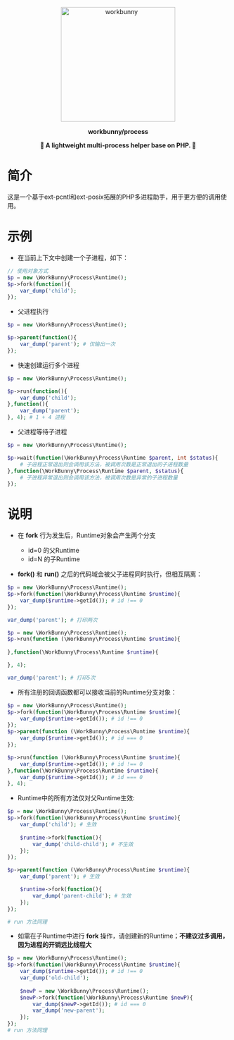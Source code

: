 
<p align='center'><img width='260px' src='https://chaz6chez.cn/images/workbunny-logo.png' alt='workbunny'></p>

**<p align='center'>workbunny/process</p>**

**<p align='center'>🐇 A lightweight multi-process helper base on PHP. 🐇</p>**

# 简介

这是一个基于ext-pcntl和ext-posix拓展的PHP多进程助手，用于更方便的调用使用。

# 示例

- 在当前上下文中创建一个子进程，如下：

```php
// 使用对象方式
$p = new \WorkBunny\Process\Runtime();
$p->fork(function(){
    var_dump('child');
});
```

- 父进程执行

```php
$p = new \WorkBunny\Process\Runtime();

$p->parent(function(){
    var_dump('parent'); # 仅输出一次
});

```

- 快速创建运行多个进程

```php
$p = new \WorkBunny\Process\Runtime();

$p->run(function(){
    var_dump('child');
},function(){
    var_dump('parent');
}, 4); # 1 + 4 进程

```

- 父进程等待子进程

```php
$p = new \WorkBunny\Process\Runtime();

$p->wait(function(\WorkBunny\Process\Runtime $parent, int $status){
    # 子进程正常退出则会调用该方法，被调用次数是正常退出的子进程数量
},function(\WorkBunny\Process\Runtime $parent, $status){
    # 子进程异常退出则会调用该方法，被调用次数是异常的子进程数量
});
```

# 说明

- 在 **fork** 行为发生后，Runtime对象会产生两个分支
  - id=0 的父Runtime
  - id=N 的子Runtime

- **fork()** 和 **run()** 之后的代码域会被父子进程同时执行，但相互隔离：

```php
$p = new \WorkBunny\Process\Runtime();
$p->fork(function(\WorkBunny\Process\Runtime $runtime){
    var_dump($runtime->getId()); # id !== 0
});

var_dump('parent'); # 打印两次

```

```php
$p = new \WorkBunny\Process\Runtime();
$p->run(function (\WorkBunny\Process\Runtime $runtime){
    
},function(\WorkBunny\Process\Runtime $runtime){

}, 4);

var_dump('parent'); # 打印5次
```

- 所有注册的回调函数都可以接收当前的Runtime分支对象：

```php
$p = new \WorkBunny\Process\Runtime();
$p->fork(function(\WorkBunny\Process\Runtime $runtime){
    var_dump($runtime->getId()); # id !== 0
});
$p->parent(function (\WorkBunny\Process\Runtime $runtime){
    var_dump($runtime->getId()); # id === 0
});

$p->run(function (\WorkBunny\Process\Runtime $runtime){
    var_dump($runtime->getId()); # id !== 0
},function(\WorkBunny\Process\Runtime $runtime){
    var_dump($runtime->getId()); # id === 0
}, 4);
```

- Runtime中的所有方法仅对父Runtime生效:

```php
$p = new \WorkBunny\Process\Runtime();
$p->fork(function(\WorkBunny\Process\Runtime $runtime){
    var_dump('child'); # 生效
    
    $runtime->fork(function(){
        var_dump('child-child'); # 不生效
    });
});

$p->parent(function (\WorkBunny\Process\Runtime $runtime){
    var_dump('parent'); # 生效

    $runtime->fork(function(){
        var_dump('parent-child'); # 生效
    });
});

# run 方法同理
```

- 如需在子Runtime中进行 **fork** 操作，请创建新的Runtime；**不建议过多调用，因为进程的开销远比线程大**

```php
$p = new \WorkBunny\Process\Runtime();
$p->fork(function(\WorkBunny\Process\Runtime $runtime){
    var_dump($runtime->getId()); # id !== 0
    var_dump('old-child');
    
    $newP = new \WorkBunny\Process\Runtime();
    $newP->fork(function(\WorkBunny\Process\Runtime $newP){
        var_dump($newP->getId()); # id === 0
        var_dump('new-parent');
    });
});
# run 方法同理
```